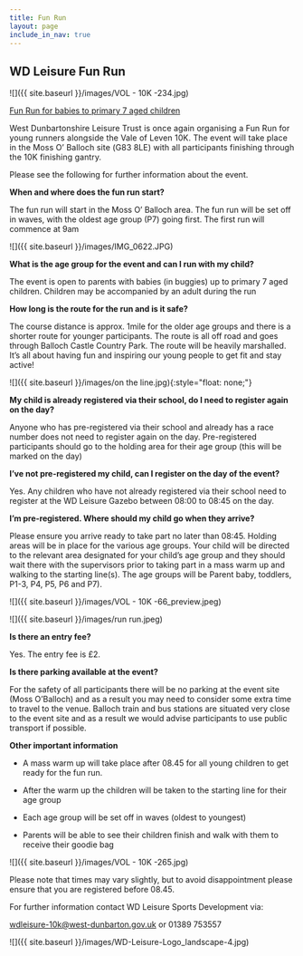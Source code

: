 ```yaml
---
title: Fun Run
layout: page
include_in_nav: true
---
```

## WD Leisure Fun Run

![]({{ site.baseurl }}/images/VOL - 10K -234.jpg)

<u>Fun Run for babies to primary 7 aged children</u>

<span style="letter-spacing: 0.01em;">West Dunbartonshire Leisure Trust is once again organising a Fun Run for young runners alongside the Vale of Leven 10K. The event will take place in the Moss O’ Balloch site (G83 8LE) with all participants finishing through the 10K finishing gantry.</span>

Please see the following for further information about the event.

**When and where does the fun run start?**

The fun run will start in the Moss O’ Balloch area. The fun run will be set off in waves, with the oldest age group (P7) going first. The first run will commence at 9am

![]({{ site.baseurl }}/images/IMG_0622.JPG)

**What is the age group for the event and can I run with my child?**

The event is open to parents with babies (in buggies) up to primary 7 aged children. Children may be accompanied by an adult during the run

**How long is the route for the run and is it safe?**

The course distance is approx. 1mile for the older age groups and there is a shorter route for younger participants. The route is all off road and goes through Balloch Castle Country Park. The route will be heavily marshalled. It’s all about having fun and inspiring our young people to get fit and stay active!

![]({{ site.baseurl }}/images/on the line.jpg){:style="float: none;"}

**My child is already registered via their school, do I need to register again on the day?**

Anyone who has pre-registered via their school and already has a race number does not need to register again on the day. Pre-registered participants should go to the holding area for their age group (this will be marked on the day)

**I’ve not pre-registered my child, can I register on the day of the event?**

Yes. Any children who have not already registered via their school need to register at the WD Leisure Gazebo between 08:00 to 08:45 on the day.

**I’m pre-registered. Where should my child go when they arrive?**

Please ensure you arrive ready to take part no later than 08:45. Holding areas will be in place for the various age groups. Your child will be directed to the relevant area designated for your child’s age group and they should wait there with the supervisors prior to taking part in a mass warm up and walking to the starting line(s). The age groups will be Parent baby, toddlers, P1-3, P4, P5, P6 and P7).

![]({{ site.baseurl }}/images/VOL - 10K -66_preview.jpeg)

![]({{ site.baseurl }}/images/run run.jpeg)

**Is there an entry fee?**

Yes. The entry fee is £2.

**Is there parking available at the event?**

For the safety of all participants there will be no parking at the event site (Moss O’Balloch) and as a result you may need to consider some extra time to travel to the venue. Balloch train and bus stations are situated very close to the event site and as a result we would advise participants to use public transport if possible.

**Other important information**

* <p>A mass warm up will take place after 08.45 for all young children to get ready for the fun run.</p>
* <p>After the warm up the children will be taken to the starting line for their age group</p>
* <p>Each age group will be set off in waves (oldest to youngest)</p>
* <p>Parents will be able to see their children finish and walk with them to receive their goodie bag</p>

![]({{ site.baseurl }}/images/VOL - 10K -265.jpg)

Please note that times may vary slightly, but to avoid disappointment please ensure that you are registered before 08.45.

For further information contact WD Leisure Sports Development via:

wdleisure-10k@west-dunbarton.gov.uk or 01389 753557

![]({{ site.baseurl }}/images/WD-Leisure-Logo_landscape-4.jpg)
<p class=""></p>
